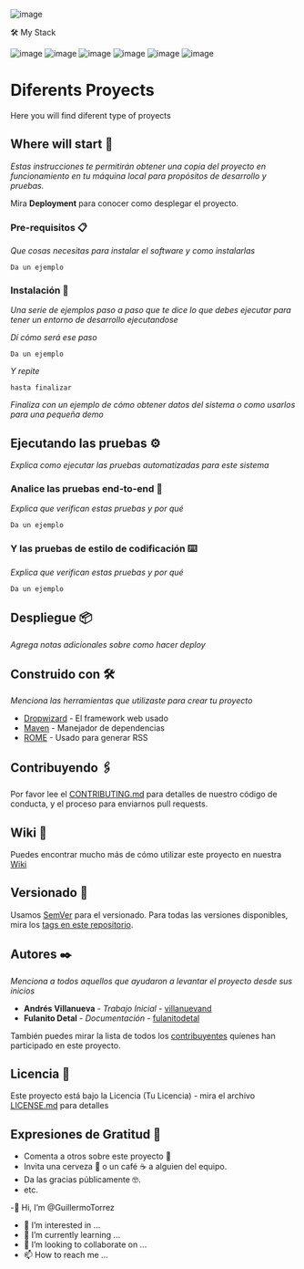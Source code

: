 ![image](https://user-images.githubusercontent.com/66857623/112770290-0beff700-8ff4-11eb-9568-04f90cbdb1ba.png)

🛠 My Stack

![image](https://camo.githubusercontent.com/e7d38b8e502e20f282e10a4d126aaf16125e690771a6f37cb847beaa2f35fb93/68747470733a2f2f696d672e736869656c64732e696f2f62616467652f4a6176615363726970742d3030303f7374796c653d666f722d7468652d6261646765266c6f676f3d6a617661736372697074)
![image](https://camo.githubusercontent.com/87595dd72f80e851f3e4365f286bccf4b778e005cd534be621c15cf0328be737/68747470733a2f2f696d672e736869656c64732e696f2f62616467652f48544d4c2d3030303f7374796c653d666f722d7468652d6261646765266c6f676f3d68746d6c35)
![image](https://camo.githubusercontent.com/f66f3de759cf23e0dfa466459ddd5f92e0b0d66a0a8cddda98ed4982389fc749/68747470733a2f2f696d672e736869656c64732e696f2f62616467652f4353532d3030303f7374796c653d666f722d7468652d6261646765266c6f676f3d63737333266c6f676f436f6c6f723d313537324236)
![image](https://camo.githubusercontent.com/6b74bf3795b0f288383f334821872af7f093fd3d183a09321d7a2df233520852/68747470733a2f2f696d672e736869656c64732e696f2f62616467652f52656163742d3030303f7374796c653d666f722d7468652d6261646765266c6f676f3d7265616374)
![image](https://camo.githubusercontent.com/b8894c856b663aa3956291276338da4055969c05d2432aad09f4aa175c245323/68747470733a2f2f696d672e736869656c64732e696f2f62616467652f5765627061636b2d3030303f7374796c653d666f722d7468652d6261646765266c6f676f3d7765627061636b)
![image](https://camo.githubusercontent.com/d84a0692d13447d01b7bf7d8459b84c466455d9cba6c64497cfcea9a291d7494/68747470733a2f2f696d672e736869656c64732e696f2f62616467652f56657263656c2d3030303f7374796c653d666f722d7468652d6261646765266c6f676f3d76657263656c)







# Diferents Proyects 

Here you will find diferent type of proyects

## Where will start 🚀

_Estas instrucciones te permitirán obtener una copia del proyecto en funcionamiento en tu máquina local para propósitos de desarrollo y pruebas._

Mira **Deployment** para conocer como desplegar el proyecto.


### Pre-requisitos 📋

_Que cosas necesitas para instalar el software y como instalarlas_

```
Da un ejemplo
```

### Instalación 🔧

_Una serie de ejemplos paso a paso que te dice lo que debes ejecutar para tener un entorno de desarrollo ejecutandose_

_Dí cómo será ese paso_

```
Da un ejemplo
```

_Y repite_

```
hasta finalizar
```

_Finaliza con un ejemplo de cómo obtener datos del sistema o como usarlos para una pequeña demo_

## Ejecutando las pruebas ⚙️

_Explica como ejecutar las pruebas automatizadas para este sistema_

### Analice las pruebas end-to-end 🔩

_Explica que verifican estas pruebas y por qué_

```
Da un ejemplo
```

### Y las pruebas de estilo de codificación ⌨️

_Explica que verifican estas pruebas y por qué_

```
Da un ejemplo
```

## Despliegue 📦

_Agrega notas adicionales sobre como hacer deploy_

## Construido con 🛠️

_Menciona las herramientas que utilizaste para crear tu proyecto_

* [Dropwizard](http://www.dropwizard.io/1.0.2/docs/) - El framework web usado
* [Maven](https://maven.apache.org/) - Manejador de dependencias
* [ROME](https://rometools.github.io/rome/) - Usado para generar RSS

## Contribuyendo 🖇️

Por favor lee el [CONTRIBUTING.md](https://gist.github.com/villanuevand/xxxxxx) para detalles de nuestro código de conducta, y el proceso para enviarnos pull requests.

## Wiki 📖

Puedes encontrar mucho más de cómo utilizar este proyecto en nuestra [Wiki](https://github.com/tu/proyecto/wiki)

## Versionado 📌

Usamos [SemVer](http://semver.org/) para el versionado. Para todas las versiones disponibles, mira los [tags en este repositorio](https://github.com/tu/proyecto/tags).

## Autores ✒️

_Menciona a todos aquellos que ayudaron a levantar el proyecto desde sus inicios_

* **Andrés Villanueva** - *Trabajo Inicial* - [villanuevand](https://github.com/villanuevand)
* **Fulanito Detal** - *Documentación* - [fulanitodetal](#fulanito-de-tal)

También puedes mirar la lista de todos los [contribuyentes](https://github.com/your/project/contributors) quíenes han participado en este proyecto. 

## Licencia 📄

Este proyecto está bajo la Licencia (Tu Licencia) - mira el archivo [LICENSE.md](LICENSE.md) para detalles

## Expresiones de Gratitud 🎁

* Comenta a otros sobre este proyecto 📢
* Invita una cerveza 🍺 o un café ☕ a alguien del equipo. 
* Da las gracias públicamente 🤓.
* etc. 





-👋 Hi, I’m @GuillermoTorrez
- 👀 I’m interested in ...
- 🌱 I’m currently learning ...
- 💞️ I’m looking to collaborate on ...
- 📫 How to reach me ...

<!---
GuillermoTorrez/GuillermoTorrez is a ✨ special ✨ repository because its `README.md` (this file) appears on your GitHub profile.
You can click the Preview link to take a look at your changes.
--->
